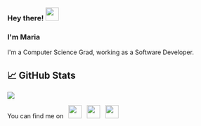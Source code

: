 ### Hey there! <img src="https://raw.githubusercontent.com/MartinHeinz/MartinHeinz/master/wave.gif" width="30px">
### I'm Maria
I'm a Computer Science Grad, working as a Software Developer.

## &#x1f4c8; GitHub Stats
<img align="center" src="https://github-readme-stats.vercel.app/api/top-langs/?username=mariajz&title_color=ffffff&text_color=c9cacc&icon_color=2bbc8a&bg_color=1d1f21" />

You can find me on &nbsp;
<a href="https://twitter.com/mariajamesz"><img height="30" src="https://github.com/WaylonWalker/WaylonWalker/blob/main/icon/twitter.png?raw=true"></a>&nbsp;&nbsp;
<a href="https://instagram.com/_mariajz_"><img height="30" src="https://github.com/WaylonWalker/WaylonWalker/blob/main/icon/instagram.jpg?raw=true"></a>&nbsp;&nbsp;
<a href="https://www.linkedin.com/in/mariajz"><img height="30" src="https://github.com/WaylonWalker/WaylonWalker/blob/main/icon/linkedin.png?raw=true"></a>
